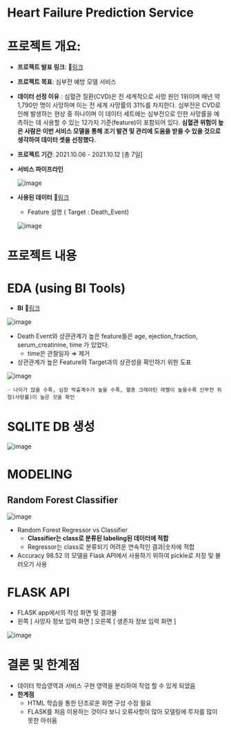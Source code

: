 # Heart Failure Prediction Service

# **프로젝트 개요:**

- **프로젝트 발표 링크**: 🔗[링크](https://drive.google.com/file/d/14z8xwbDHON_YNIazv_lEDc6_QwuYV63a/view?usp=sharing)
- **프로젝트 목표**:  심부전 예방 모델 서비스
- **데이터 선정 이유** : 심혈관 질환(CVD)은 전 세계적으로 사망 원인 1위이며 매년 약 1,790만 명이 사망하며 이는 전 세계 사망률의 31%를 차지한다. 심부전은 CVD로 인해 발생하는 현상 중 하나이며 이 데이터 세트에는 심부전으로 인한 사망률을 예측하는 데 사용할 수 있는 12가지 기준(feature)이 포함되어 있다. **심혈관 위험이 높은 사람은 이번 서비스 모델을 통해 조기 발견 및 관리에 도움을 받을 수 있을 것으로 생각하여 데이터 셋을 선정했다.**
- **프로젝트 기간**: 2021.10.06 - 2021.10.12 [총 7일]
- **서비스 파이프라인**
    
    ![image](https://user-images.githubusercontent.com/86962114/163324854-0992973d-2170-4393-8e65-f2f478e56408.png)

    
- **사용된 데이터** 🔗[링크](https://www.kaggle.com/datasets/andrewmvd/heart-failure-clinical-data)
    - Feature 설명 ( Target : Death_Event)
    
    ![image](https://user-images.githubusercontent.com/86962114/163324870-da3bbd4f-b8fb-4054-9c9c-042339703a43.png)
    

# **프로젝트 내용**

# EDA (using BI Tools)  
- **BI** 🔗[링크](https://datastudio.google.com/reporting/7b040677-65cd-4e63-9411-549a2a936325)

![image](https://user-images.githubusercontent.com/86962114/163324887-c9d7e61e-5583-4ee9-9ad0-11c07d501feb.png)

- Death Event와 상관관계가 높은 feature들은 age, ejection_fraction, serum_creatinine, time 가 있었다.
    - time은 관찰일자 ⇒ 제거
- 상관관계가 높은 Feature와 Target과의 상관성을 확인하기 위한 도표
    
![image](https://user-images.githubusercontent.com/86962114/163324903-64c08002-091b-4893-a4ad-15aa5e84a532.png)
    
    - 나이가 많을 수록, 심장 박출계수가 높을 수록, 혈중 크레아틴 레벨이 높을수록 신부전 위험(사망률)이 높은 것을 확인

# SQLITE DB 생성
![image](https://user-images.githubusercontent.com/86962114/163324922-f791b102-521f-426b-b572-bf7d8fb584e8.png)

# MODELING

## Random Forest Classifier

![image](https://user-images.githubusercontent.com/86962114/163324941-b90e1f45-b74c-4dcf-9ddf-8c338bcd9fe8.png)

- Random Forest Regressor vs Classifier
    - **Classifier는 class로 분류된 labeling된 데이터에 적합**
    - Regressor는 class로 분류되기 어려운 연속적인 결과|숫자에 적합
- Accuracy 98.52 의 모델을 Flask API에서 사용하기 위하여 pickle로 저장 및 불러오기 사용

# FLASK API

- FLASK app에서의 작성 화면 및 결과물
- 왼쪽 [ 사망자 정보 입력 화면 ] 오른쪽 [ 생존자 정보 입력 화면 ]

![image](https://user-images.githubusercontent.com/86962114/163324970-212c1f4b-9891-4c26-be15-24ad37fa5f4c.png)

# 결론 및 한계점

- 데이터 학습영역과 서비스 구현 영역을 분리하여 작업 할 수 있게 되었음
- **한계점**
    - HTML 학습을 통한 단조로운 화면 구성 수정 필요
    - FLASK를 처음 이용하는 것이다 보니 오류사항이 많아 모델링에 투자를 많이 못한 아쉬움
